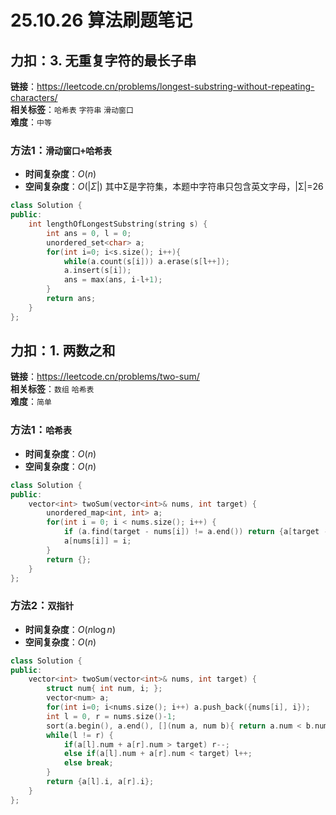# 25.10.26 算法刷题笔记

## 力扣：3. 无重复字符的最长子串
**链接**：https://leetcode.cn/problems/longest-substring-without-repeating-characters/  
**相关标签**：`哈希表` `字符串` `滑动窗口`  
**难度**：`中等`
### 方法1：`滑动窗口+哈希表`
- **时间复杂度**：$O(n)$
- **空间复杂度**：$O(|Σ|)$ 其中Σ是字符集，本题中字符串只包含英文字母，|Σ|=26
```cpp
class Solution {
public:
    int lengthOfLongestSubstring(string s) {
        int ans = 0, l = 0;
        unordered_set<char> a;
        for(int i=0; i<s.size(); i++){
            while(a.count(s[i])) a.erase(s[l++]);
            a.insert(s[i]);
            ans = max(ans, i-l+1);
        }
        return ans;
    }
};
```

## 力扣：1. 两数之和
**链接**：https://leetcode.cn/problems/two-sum/  
**相关标签**：`数组` `哈希表`  
**难度**：`简单`
### 方法1：`哈希表`
- **时间复杂度**：$O(n)$
- **空间复杂度**：$O(n)$
```cpp
class Solution {
public:
    vector<int> twoSum(vector<int>& nums, int target) {
        unordered_map<int, int> a;
        for(int i = 0; i < nums.size(); i++) {
            if (a.find(target - nums[i]) != a.end()) return {a[target - nums[i]], i};
            a[nums[i]] = i;
        }
        return {};
    }
};
```
### 方法2：`双指针`
- **时间复杂度**：$O(n \log n)$
- **空间复杂度**：$O(n)$
```cpp
class Solution {
public:
    vector<int> twoSum(vector<int>& nums, int target) {
        struct num{ int num, i; };
        vector<num> a;
        for(int i=0; i<nums.size(); i++) a.push_back({nums[i], i});
        int l = 0, r = nums.size()-1;
        sort(a.begin(), a.end(), [](num a, num b){ return a.num < b.num; });
        while(l != r) {
            if(a[l].num + a[r].num > target) r--;
            else if(a[l].num + a[r].num < target) l++;
            else break;
        }
        return {a[l].i, a[r].i};
    }
};
```